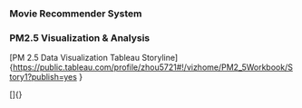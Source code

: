 ### Movie Recommender System
### PM2.5 Visualization & Analysis

[PM 2.5 Data Visualization Tableau Storyline]
{https://public.tableau.com/profile/zhou5721#!/vizhome/PM2_5Workbook/Story1?publish=yes }

[]{}

